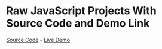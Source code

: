 # Raw JavaScript Projects With Source Code and Demo Link

[Source Code](https://github.com/munirmahmud/css-variables) - [Live Demo]( https://munirmahmud.github.io/css-variables/.)
